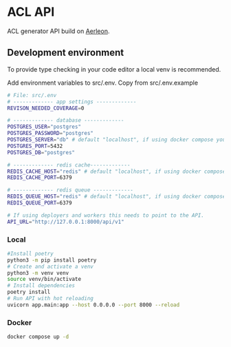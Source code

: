 # ACL API

ACL generator API build on [Aerleon](https://aerleon.readthedocs.io/en/latest/).

## Development environment

To provide type checking in your code editor a local venv is recommended. 

Add environment variables to src/.env.
Copy from src/.env.example
```bash 
# File: src/.env
# ------------- app settings -------------
REVISON_NEEDED_COVERAGE=0

# ------------- database -------------
POSTGRES_USER="postgres"
POSTGRES_PASSWORD="postgres"
POSTGRES_SERVER="db" # default "localhost", if using docker compose you should use "db"
POSTGRES_PORT=5432
POSTGRES_DB="postgres"

# ------------- redis cache-------------
REDIS_CACHE_HOST="redis" # default "localhost", if using docker compose you should use "redis"
REDIS_CACHE_PORT=6379

# ------------- redis queue -------------
REDIS_QUEUE_HOST="redis" # default "localhost", if using docker compose you should use "redis"
REDIS_QUEUE_PORT=6379

# If using deployers and workers this needs to point to the API.
API_URL="http://127.0.0.1:8000/api/v1"
```

### Local
```bash
#Install poetry
python3 -m pip install poetry
# Create and activate a venv
python3 -m venv venv
source venv/bin/activate
# Install dependencies
poetry install
# Run API with hot reloading
uvicorn app.main:app --host 0.0.0.0 --port 8000 --reload
```

### Docker
```bash
docker compose up -d
```
